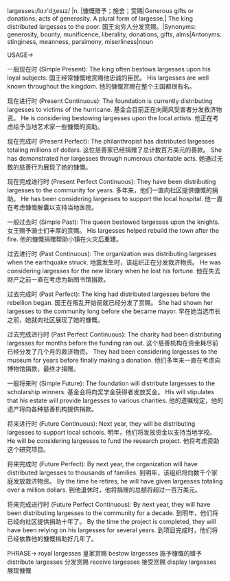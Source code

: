 largesses:/lɑːrˈdʒesɪz/
|n. |慷慨赠予；施舍；赏赐|Generous gifts or donations; acts of generosity.  A plural form of largesse.| The king distributed largesses to the poor. 国王向穷人分发赏赐。|Synonyms: generosity, bounty, munificence, liberality, donations, gifts, alms|Antonyms: stinginess, meanness, parsimony, miserliness|noun


USAGE->

一般现在时 (Simple Present):
The king often bestows largesses upon his loyal subjects.  国王经常慷慨地赏赐他忠诚的臣民。
His largesses are well known throughout the kingdom. 他的慷慨赏赐在整个王国都很有名。

现在进行时 (Present Continuous):
The foundation is currently distributing largesses to victims of the hurricane. 基金会目前正在向飓风受害者分发救济物资。
He is considering bestowing largesses upon the local artists. 他正在考虑给予当地艺术家一些慷慨的资助。

现在完成时 (Present Perfect):
The philanthropist has distributed largesses totaling millions of dollars.  这位慈善家已经捐赠了总计数百万美元的善款。
She has demonstrated her largesses through numerous charitable acts. 她通过无数的慈善行为展现了她的慷慨。

现在完成进行时 (Present Perfect Continuous):
They have been distributing largesses to the community for years. 多年来，他们一直向社区提供慷慨的捐助。
He has been considering largesses to support the local hospital. 他一直在考虑慷慨解囊以支持当地医院。

一般过去时 (Simple Past):
The queen bestowed largesses upon the knights. 女王赐予骑士们丰厚的赏赐。
His largesses helped rebuild the town after the fire. 他的慷慨捐赠帮助小镇在火灾后重建。

过去进行时 (Past Continuous):
The organization was distributing largesses when the earthquake struck.  地震发生时，该组织正在分发救济物资。
He was considering largesses for the new library when he lost his fortune. 他在失去财产之前一直在考虑为新图书馆捐款。

过去完成时 (Past Perfect):
The king had distributed largesses before the rebellion began. 国王在叛乱开始前就已经分发了赏赐。
She had shown her largesses to the community long before she became mayor. 早在她当选市长之前，她就向社区展现了她的慷慨。

过去完成进行时 (Past Perfect Continuous):
The charity had been distributing largesses for months before the funding ran out.  这个慈善机构在资金耗尽前已经分发了几个月的救济物资。
They had been considering largesses to the museum for years before finally making a donation. 他们多年来一直在考虑向博物馆捐款，最终才捐赠。

一般将来时 (Simple Future):
The foundation will distribute largesses to the scholarship winners.  基金会将向奖学金获得者发放奖金。
His will stipulates that his estate will provide largesses to various charities. 他的遗嘱规定，他的遗产将向各种慈善机构提供捐款。

将来进行时 (Future Continuous):
Next year, they will be distributing largesses to support local schools.  明年，他们将发放资金以支持当地学校。
He will be considering largesses to fund the research project. 他将考虑资助这个研究项目。

将来完成时 (Future Perfect):
By next year, the organization will have distributed largesses to thousands of families. 到明年，该组织将向数千个家庭发放救济物资。
By the time he retires, he will have given largesses totaling over a million dollars. 到他退休时，他将捐赠的总额将超过一百万美元。

将来完成进行时 (Future Perfect Continuous):
By next year, they will have been distributing largesses to the community for a decade. 到明年，他们将已经向社区提供捐助十年了。
By the time the project is completed, they will have been relying on his largesses for several years. 到项目完成时，他们将已经依靠他的慷慨捐助好几年了。


PHRASE->
royal largesses 皇家赏赐
bestow largesses 施予慷慨的赠予
distribute largesses 分发赏赐
receive largesses 接受赏赐
display largesses 展现慷慨
